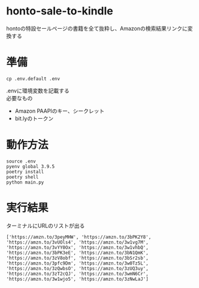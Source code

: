 # honto-sale-to-kindle
hontoの特設セールページの書籍を全て抜粋し、Amazonの検索結果リンクに変換する

# 準備
```
cp .env.default .env
```
.envに環境変数を記載する  
必要なもの  
- Amazon PAAPIのキー、シークレット
- bit.lyのトークン

# 動作方法
```
source .env
pyenv global 3.9.5
poetry install 
poetry shell
python main.py
```

# 実行結果
ターミナルにURLのリストが出る
```
['https://amzn.to/3peyMHW', 'https://amzn.to/3bPK2Y8', 'https://amzn.to/3vUOls4', 'https://amzn.to/3w1vg7M', 'https://amzn.to/3vYY0Ox', 'https://amzn.to/3w1vhbQ', 'https://amzn.to/3bPK3eE', 'https://amzn.to/3bN1QmK', 'https://amzn.to/3zV8obf', 'https://amzn.to/3bSr2sb', 'https://amzn.to/3pfc9Dm', 'https://amzn.to/3w0Tz5L', 'https://amzn.to/3zQwbsO', 'https://amzn.to/3zUQ3uy', 'https://amzn.to/3zT2cQJ', 'https://amzn.to/3wmN6Cr', 'https://amzn.to/3w1wjo5', 'https://amzn.to/3zNwLaJ']
```
